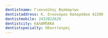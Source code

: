 ```yaml
---
dentistname: Γιαννούλης Βησσαρίων
dentistaddress: Κ. Οικονόμου Καλαμπάκα 42200
dentistmobile: 2432022629
dentistcity: ΚΑΛΑΜΠΑΚΑ
dentistspecialty: Οδοντίατρος
---
```

